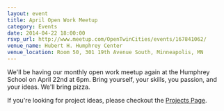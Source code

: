 ```yaml
---
layout: event 
title: April Open Work Meetup
category: Events
date: 2014-04-22 18:00:00
rsvp_url: http://www.meetup.com/OpenTwinCities/events/167841062/ 
venue_name: Hubert H. Humphrey Center 
venue_location: Room 50, 301 19th Avenue South, Minneapolis, MN 
---
```


We'll be having our monthly open work meetup again at the Humphrey School on
April 22nd at 6pm. Bring yourself, your skills, you passion, and your ideas.
We'll bring pizza.

If you're looking for project ideas, please checkout the
[Projects Page](/projects).
